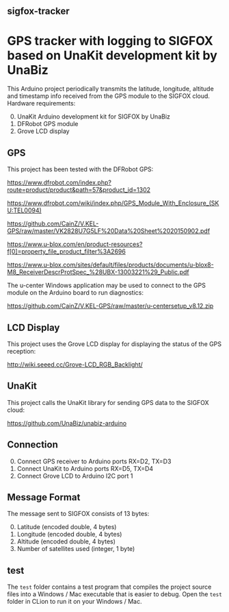 ## sigfox-tracker
# GPS tracker with logging to SIGFOX based on UnaKit development kit by UnaBiz

This Arduino project periodically transmits the latitude, longitude, altitude and timestamp
info received from the GPS module to the SIGFOX cloud. Hardware requirements:

0. UnaKit Arduino development kit for SIGFOX by UnaBiz
0. DFRobot GPS module
0. Grove LCD display

## GPS

This project has been tested with the DFRobot GPS:

https://www.dfrobot.com/index.php?route=product/product&path=57&product_id=1302

https://www.dfrobot.com/wiki/index.php/GPS_Module_With_Enclosure_(SKU:TEL0094)

https://github.com/CainZ/V.KEL-GPS/raw/master/VK2828U7G5LF%20Data%20Sheet%2020150902.pdf

https://www.u-blox.com/en/product-resources?f[0]=property_file_product_filter%3A2696

https://www.u-blox.com/sites/default/files/products/documents/u-blox8-M8_ReceiverDescrProtSpec_%28UBX-13003221%29_Public.pdf

The u-center Windows application may be used to connect to the GPS module on
the Arduino board to run diagnostics:

https://github.com/CainZ/V.KEL-GPS/raw/master/u-centersetup_v8.12.zip

## LCD Display

This project uses the Grove LCD display for displaying the status of the GPS reception:

http://wiki.seeed.cc/Grove-LCD_RGB_Backlight/

## UnaKit

This project calls the UnaKit library for sending GPS data to the SIGFOX cloud:

https://github.com/UnaBiz/unabiz-arduino

## Connection

0. Connect GPS receiver to Arduino ports RX=D2, TX=D3
0. Connect UnaKit to Arduino ports RX=D5, TX=D4
0. Connect Grove LCD to Arduino I2C port 1

## Message Format

The message sent to SIGFOX consists of 13 bytes:

0. Latitude (encoded double, 4 bytes)
0. Longitude (encoded double, 4 bytes)
0. Altitude (encoded double, 4 bytes)
0. Number of satellites used (integer, 1 byte)

## test

The `test` folder contains a test program that compiles the project source files
into a Windows / Mac executable that is easier to debug.  Open the `test` folder
in CLion to run it on your Windows / Mac.

